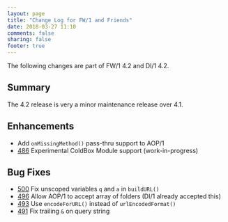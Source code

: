 ```yaml
---
layout: page
title: "Change Log for FW/1 and Friends"
date: 2018-03-27 11:10
comments: false
sharing: false
footer: true
---
```

The following changes are part of FW/1 4.2 and DI/1 4.2.

Summary
---
The 4.2 release is very a minor maintenance release over 4.1.

Enhancements
---

* Add `onMissingMethod()` pass-thru support to AOP/1
* [486](https://github.com/framework-one/fw1/issues/486) Experimental ColdBox Module support (work-in-progress)

Bug Fixes
---

* [500](https://github.com/framework-one/fw1/pull/500) Fix unscoped variables `q` and `a` in `buildURL()`
* [496](https://github.com/framework-one/fw1/pull/496) Allow AOP/1 to accept array of folders (DI/1 already accepted this)
* [493](https://github.com/framework-one/fw1/pull/493) Use `encodeForURL()` instead of `urlEncodedFormat()`
* [491](https://github.com/framework-one/fw1/pull/491) Fix trailing `&` on query string
